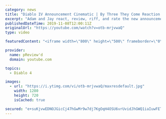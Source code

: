 ```yaml
---
category: news
title: "Diablo IV Announcement Cinematic | By Three They Come Reaction / Review / Rating"
excerpt: "Adam and Jay react, review, riff, and rate the new announcement cinematic everyone wanted to see last year at Blizzcon, Diablo IV 'By Three They Come'."
publishedDateTime: 2019-11-08T12:00:11Z
originalUrl: "https://youtube.com/watch?v=otb-mrjvwaQ"
type: video

featuredContent: "<iframe width=\"800\" height=\"500\" frameborder=\"0\" src=\"https://www.youtube.com/embed/otb-mrjvwaQ\" allow=\"accelerometer; autoplay; encrypted-media; gyroscope; picture-in-picture\" allowfullscreen></iframe>"

provider:
  name: pReview'd
  domain: youtube.com

topics:
  - Diablo 4

images:
  - url: "https://i.ytimg.com/vi/otb-mrjvwaQ/maxresdefault.jpg"
    width: 1280
    height: 720
    isCached: true

secured: "e+suKjvwEDNOJGicCj47hGwMr9w7dj7KgOqH4OSU6vrUvidJhGWQ1iaIuwFETrKytCUftrxdplzm42w2Qq5vqxvNBcsJP401pTgMAUB0mYGhdumRyWv9Lzq8tzLLglkKr4Ljqi5EJzJsTjO+yCJyXS0lLmzt2GJanNIKdss3H/crArJ6CkR8eKW9Lwc3hcw67Aq6WBGPGeT+u1oz899IjlQtZGKIovnEGTnGypE6yHe+Z8Ny9PbI5EC9OU0pV2ZDBiFk8P85mKeG2qnlnw/GFW02M36+Nc9yv1avBH/fz7fwiD49aVbRwD3Bwzy2EAPzfjHOCVrydCklJRxSuJWZdV8jOZnWZuTJM7aeB7G0YNof9aVNIJVPgYNaUNYH6DcIsrBrV71D/XVKc+GTLHTuineEJ4jlXNSJJAP9XXsK4wJQrcvIm7UShd7YWb1foyHi;kzG3RSSIRLWmfkJZuQ7T0A=="
---
```


